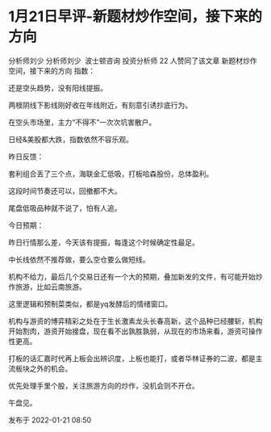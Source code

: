 # 1月21日早评-新题材炒作空间，接下来的方向
分析师刘少
分析师刘少
​​
波士顿咨询 投资分析师
22 人赞同了该文章
新题材炒作空间，接下来的方向
指数：

还是空头趋势，没有阳线提振。

两根阴线下影线刚好收在年线附近，有刻意引诱抄底行为。

在空头市场里，主力“不得不”一次次坑害散户。

日经&美股都大跌，指数依然不容乐观。

昨日反馈：

套利组合丢了三个点，海联金汇低吸，打板哈森股份，总体盈利。

这段时间节奏还可以，回撤都不大。

尾盘低吸品种就不说了，怕有人追。

今日预期：

昨日行情那么差，今天该有提振，每逢这个时候确定性最足。

中长线依然不推荐做，要么空仓要么做短线。

机构不给力，最后几个交易日还有一个大的预期，叠加新发的文件，有可能开始炒作旅游，比如云南旅游。

这里逻辑和预制菜类似，都是yq发酵后的情绪窗口。

机构与游资的博弈精彩之处在于生长激素龙头长春高新，这个品种已经腰斩，机构开始割肉，游资开始接盘，现在看不出孰胜孰弱，从现在的市场来看，游资可操作性更高。

打板的话汇嘉时代再上板会出辨识度，上板也能打，或者华林证券的二波，都是主流板块之外的机会。

优先处理手里个股，关注旅游方向的炒作，没机会则不开仓。

午盘见。

发布于 2022-01-21 08:50